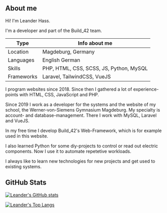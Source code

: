 ## About me
Hi! I'm Leander Hass.

I'm a developer and part of the Build_42 team.

| Type       | Info about me                           |
| ---------- | --------------------------------------- |
| Location   | Magdeburg, Germany                      |
| Languages  | English German                          |
| Skills     | PHP, HTML, CSS, SCSS, JS, Python, MySQL |
| Frameworks | Laravel, TailwindCSS, VueJS             |

I program websites since 2018. Since then I gathered a lot of experience-points with HTML, CSS, JavaScript and PHP.

Since 2019 I work as a developer for the systems and the website of my school, the Werner-von-Siemens Gymnasium Magdeburg. My specialty is account- and database-management. There I work with MySQL, Laravel and VueJS.

In my free time I develop Build_42's Web-Framework, which is for example used in this website.

I also learned Python for some diy-projects to control or read out electric components. Now I use it to automate repetetive workloads.

I always like to learn new technologies for new projects and get used to existing systems.

## GitHub Stats

[![Leander's GitHub stats](https://github-readme-stats.vercel.app/api?username=leander-hass&count_private=true&show_icons=true&theme=highcontrast&include_all_commits=true&hide=stars&hide_border=true)](https://github.com/anuraghazra/github-readme-stats)

[![Leander's Top Langs](https://github-readme-stats.vercel.app/api/top-langs/?username=leander-hass&layout=compact&theme=highcontrast&hide_border=true)](https://github.com/anuraghazra/github-readme-stats)
